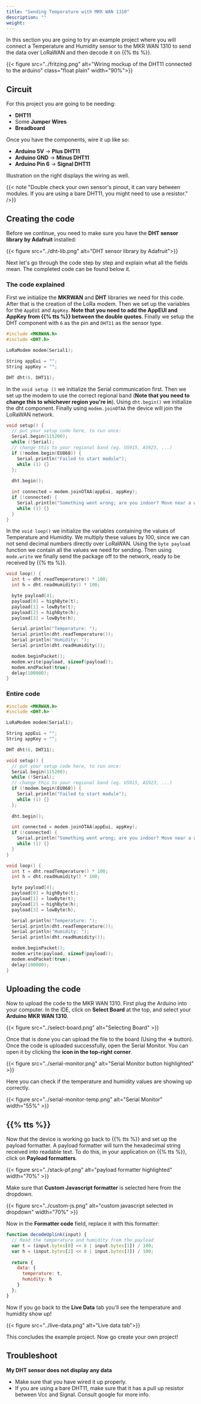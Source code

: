 ```yaml
---
title: "Sending Temperature with MKR WAN 1310"
description: ""
weight:
---
```


In this section you are going to try an example project where you will connect a Temperature and Humidity sensor to the MKR WAN 1310 to send the data over LoRaWAN and then decode it on {{% tts %}}.

<!--more-->

{{< figure src="../fritzing.png" alt="Wiring mockup of the DHT11 connected to the arduino" class="float plain" width="90%">}}

## Circuit

For this project you are going to be needing:
- **DHT11**
- Some **Jumper Wires**
- **Breadboard**

Once you have the components, wire it up like so:
- **Arduino 5V** -> **Plus DHT11**
- **Arduino GND** -> **Minus DHT11**
- **Arduino Pin 6** -> **Signal DHT11**

Illustration on the right displays the wiring as well.

{{< note "Double check your own sensor's pinout, it can vary between modules. If you are using a bare DHT11, you might need to use a resistor." />}}

## Creating the code

Before we continue, you need to make sure you have the **DHT sensor library by Adafruit** installed: 

{{< figure src="../dht-lib.png" alt="DHT sensor library by Adafruit">}}

Next let's go through the code step by step and explain what all the fields mean. The completed code can be found below it.

### The code explained

First we initialize the **MKRWAN** and **DHT** libraries we need for this code. After that is the creation of the LoRa modem. Then we set up the variables for the `AppEUI` and `AppKey`. **Note that you need to add the AppEUI and AppKey from {{% tts %}} between the double quotes**. Finally we setup the DHT component with `6` as the pin and `DHT11` as the sensor type.

```cpp
#include <MKRWAN.h>
#include <DHT.h>

LoRaModem modem(Serial1);

String appEui = "";
String appKey = "";

DHT dht(6, DHT11);
```

In the `void setup ()` we initialize the Serial communication first. Then we set up the modem to use the correct regional band (**Note that you need to change this to whichever region you're in**). Using `dht.begin()` we initialize the dht component. Finally using `modem.joinOTAA` the device will join the LoRaWAN network.

```cpp
void setup() {
  // put your setup code here, to run once:
  Serial.begin(115200);
  while (!Serial);
  // change this to your regional band (eg. US915, AS923, ...)
  if (!modem.begin(EU868)) {
    Serial.println("Failed to start module");
    while (1) {}
  };
  
  dht.begin();

  int connected = modem.joinOTAA(appEui, appKey);
  if (!connected) {
    Serial.println("Something went wrong; are you indoor? Move near a window and retry");
    while (1) {}
  }
}
```

In the `void loop()` we initialize the variables containing the values of Temperature and Humidity. We multiply these values by 100, since we can not send decimal numbers directly over LoRaWAN. Using the `byte payload` function we contain all the values we need for sending. Then using `mode.write` we finally send the package off to the network, ready to be received by {{% tts %}}.

```cpp
void loop() {
  int t = dht.readTemperature() * 100;
  int h = dht.readHumidity() * 100;

  byte payload[4];
  payload[0] = highByte(t);
  payload[1] = lowByte(t);
  payload[2] = highByte(h);
  payload[3] = lowByte(h);

  Serial.println("Temperature: ");
  Serial.println(dht.readTemperature());
  Serial.println("Humidity: ");
  Serial.println(dht.readHumidity());

  modem.beginPacket();
  modem.write(payload, sizeof(payload));
  modem.endPacket(true);
  delay(100000);
}
```

### Entire code

```cpp
#include <MKRWAN.h>
#include <DHT.h>

LoRaModem modem(Serial1);

String appEui = "";
String appKey = "";

DHT dht(6, DHT11);

void setup() {
  // put your setup code here, to run once:
  Serial.begin(115200);
  while (!Serial);
  // change this to your regional band (eg. US915, AS923, ...)
  if (!modem.begin(EU868)) {
    Serial.println("Failed to start module");
    while (1) {}
  };
  
  dht.begin();

  int connected = modem.joinOTAA(appEui, appKey);
  if (!connected) {
    Serial.println("Something went wrong; are you indoor? Move near a window and retry");
    while (1) {}
  }
}

void loop() {
  int t = dht.readTemperature() * 100;
  int h = dht.readHumidity() * 100;

  byte payload[4];
  payload[0] = highByte(t);
  payload[1] = lowByte(t);
  payload[2] = highByte(h);
  payload[3] = lowByte(h);

  Serial.println("Temperature: ");
  Serial.println(dht.readTemperature());
  Serial.println("Humidity: ");
  Serial.println(dht.readHumidity());

  modem.beginPacket();
  modem.write(payload, sizeof(payload));
  modem.endPacket(true);
  delay(100000);
}
```
## Uploading the code

Now to upload the code to the MKR WAN 1310. First plug the Arduino into your computer. In the IDE, click on **Select Board** at the top, and select your **Arduino MKR WAN 1310**.

{{< figure src="../select-board.png" alt="Selecting Board" >}}

Once that is done you can upload the file to the board (Using the **->** button). Once the code is uploaded successfully, open the Serial Monitor. You can open it by clicking the **icon in the top-right corner**.

{{< figure src="../serial-monitor.png" alt="Serial Monitor button highlighted" >}}

Here you can check if the temperature and humidity values are showing up correctly.

{{< figure src="../serial-monitor-temp.png" alt="Serial Monitor" width="55%" >}}

## {{% tts %}}

Now that the device is working go back to {{% tts %}} and set up the payload formatter. A payload formatter will turn the hexadecimal string received into readable text. To do this, in your application on {{% tts %}}, click on **Payload formatters**.

{{< figure src="../stack-pf.png" alt="payload formatter highlighted" width="70%" >}}

Make sure that **Custom Javascript formatter** is selected here from the dropdown.

{{< figure src="../custom-js.png" alt="custom javascript selected in dropdown" width="70%"   >}}

Now in the **Formatter code** field, replace it with this formatter:

```js
function decodeUplink(input) {
  // Read the temperature and humidity from the payload
  var t = (input.bytes[0] << 8 | input.bytes[1]) / 100;
  var h = (input.bytes[2] << 8 | input.bytes[3]) / 100; 
  
  return {
    data: {
      temperature: t,
      humidity: h
    }
  };
}
```

Now if you go back to the **Live Data** tab you'll see the temperature and humidity show up!

{{< figure src="../live-data.png" alt="Live data tab">}}

This concludes the example project. Now go create your own project!

## Troubleshoot

**My DHT sensor does not display any data**
- Make sure that you have wired it up properly.
- If you are using a bare DHT11, make sure that it has a pull up resistor between Vcc and Signal. Consult google for more info.